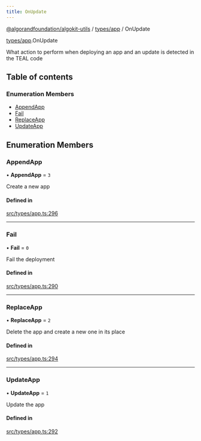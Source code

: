 ```yaml
---
title: OnUpdate
---
```


[@algorandfoundation/algokit-utils](/reference/algokit-utils-ts/api/readme/) / [types/app](/reference/algokit-utils-ts/api/modules/types_app/) / OnUpdate

[types/app](/reference/algokit-utils-ts/api/modules/types_app/).OnUpdate

What action to perform when deploying an app and an update is detected in the TEAL code

## Table of contents

### Enumeration Members

- [AppendApp](#appendapp)
- [Fail](#fail)
- [ReplaceApp](#replaceapp)
- [UpdateApp](#updateapp)

## Enumeration Members

### AppendApp

• **AppendApp** = `3`

Create a new app

#### Defined in

[src/types/app.ts:296](https://github.com/algorandfoundation/algokit-utils-ts/blob/main/src/types/app.ts#L296)

---

### Fail

• **Fail** = `0`

Fail the deployment

#### Defined in

[src/types/app.ts:290](https://github.com/algorandfoundation/algokit-utils-ts/blob/main/src/types/app.ts#L290)

---

### ReplaceApp

• **ReplaceApp** = `2`

Delete the app and create a new one in its place

#### Defined in

[src/types/app.ts:294](https://github.com/algorandfoundation/algokit-utils-ts/blob/main/src/types/app.ts#L294)

---

### UpdateApp

• **UpdateApp** = `1`

Update the app

#### Defined in

[src/types/app.ts:292](https://github.com/algorandfoundation/algokit-utils-ts/blob/main/src/types/app.ts#L292)
